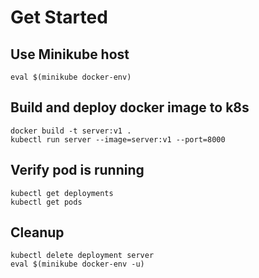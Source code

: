 Get Started
===========

Use Minikube host
-----------------
```
eval $(minikube docker-env)
```

Build and deploy docker image to k8s
------------------------------------
```
docker build -t server:v1 .
kubectl run server --image=server:v1 --port=8000
```

Verify pod is running
---------------------
```
kubectl get deployments
kubectl get pods
```

Cleanup
-------
```
kubectl delete deployment server
eval $(minikube docker-env -u)
```